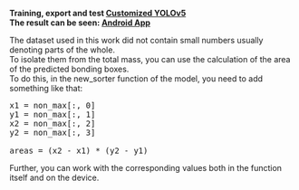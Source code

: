 <strong> Training, export and test <a href="https://github.com/Gainward777/yolov5">Customized YOLOv5</a> 
<br>
The result can be seen:
<a href="https://github.com/Gainward777/Pricer">Android App</a> </strong>

The dataset used in this work did not contain small numbers usually denoting parts of the whole. <br>
To isolate them from the total mass, you can use the calculation of the area of the predicted bonding boxes. <br>
To do this, in the new_sorter function of the model, you need to add something like that:
<pre>
x1 = non_max[:, 0]
y1 = non_max[:, 1]
x2 = non_max[:, 2]
y2 = non_max[:, 3] 

areas = (x2 - x1) * (y2 - y1)
</pre>
Further, you can work with the corresponding values both in the function itself and on the device.

